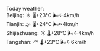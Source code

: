 Today weather:  
Beijing: ☀️   🌡️+23°C 🌬️←4km/h  
Tianjin: 🌫  🌡️+24°C 🌬️↖4km/h  
Shijiazhuang: ☀️   🌡️+28°C 🌬️←4km/h  
Tangshan: ⛅️  🌡️+23°C 🌬️←6km/h  
